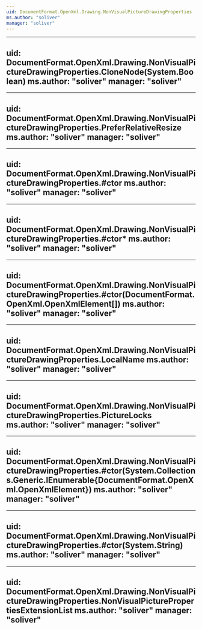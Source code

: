 ```yaml
---
uid: DocumentFormat.OpenXml.Drawing.NonVisualPictureDrawingProperties
ms.author: "soliver"
manager: "soliver"
---
```


---
uid: DocumentFormat.OpenXml.Drawing.NonVisualPictureDrawingProperties.CloneNode(System.Boolean)
ms.author: "soliver"
manager: "soliver"
---

---
uid: DocumentFormat.OpenXml.Drawing.NonVisualPictureDrawingProperties.PreferRelativeResize
ms.author: "soliver"
manager: "soliver"
---

---
uid: DocumentFormat.OpenXml.Drawing.NonVisualPictureDrawingProperties.#ctor
ms.author: "soliver"
manager: "soliver"
---

---
uid: DocumentFormat.OpenXml.Drawing.NonVisualPictureDrawingProperties.#ctor*
ms.author: "soliver"
manager: "soliver"
---

---
uid: DocumentFormat.OpenXml.Drawing.NonVisualPictureDrawingProperties.#ctor(DocumentFormat.OpenXml.OpenXmlElement[])
ms.author: "soliver"
manager: "soliver"
---

---
uid: DocumentFormat.OpenXml.Drawing.NonVisualPictureDrawingProperties.LocalName
ms.author: "soliver"
manager: "soliver"
---

---
uid: DocumentFormat.OpenXml.Drawing.NonVisualPictureDrawingProperties.PictureLocks
ms.author: "soliver"
manager: "soliver"
---

---
uid: DocumentFormat.OpenXml.Drawing.NonVisualPictureDrawingProperties.#ctor(System.Collections.Generic.IEnumerable{DocumentFormat.OpenXml.OpenXmlElement})
ms.author: "soliver"
manager: "soliver"
---

---
uid: DocumentFormat.OpenXml.Drawing.NonVisualPictureDrawingProperties.#ctor(System.String)
ms.author: "soliver"
manager: "soliver"
---

---
uid: DocumentFormat.OpenXml.Drawing.NonVisualPictureDrawingProperties.NonVisualPicturePropertiesExtensionList
ms.author: "soliver"
manager: "soliver"
---
